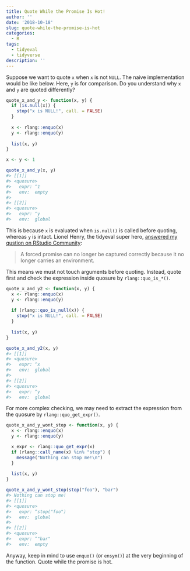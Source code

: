 ```yaml
---
title: Quote While the Promise Is Hot!
author: ''
date: '2018-10-18'
slug: quote-while-the-promise-is-hot
categories:
  - R
tags:
  - tidyeval
  - tidyverse
description: ''
---
```


Suppose we want to quote `x` when `x` is not `NULL`. The naive implementation would be like below. Here, `y` is for comparison. Do you understand why `x` and `y` are quoted differently?


```r
quote_x_and_y <- function(x, y) {
  if (is.null(x)) {
    stop("x is NULL!", call. = FALSE)
  }
  
  x <- rlang::enquo(x)
  y <- rlang::enquo(y)
  
  list(x, y)
}

x <- y <- 1

quote_x_and_y(x, y)
#> [[1]]
#> <quosure>
#>   expr: ^1
#>   env:  empty
#> 
#> [[2]]
#> <quosure>
#>   expr: ^y
#>   env:  global
```

This is because `x` is evaluated when `is.null()` is called before quoting, whereas `y` is intact. Lionel Henry, the tidyeval super hero, [answered my qustion on RStudio Community](https://community.rstudio.com/t/a-difference-between-tidyeval-and-substitute-when-the-promise-is-already-evaluated/15480/4?u=yutannihilation):

> A forced promise can no longer be captured correctly because it no longer carries an environment.

This means we must not touch arguments before quoting. Instead, quote first and check the expression inside quosure by `rlang::quo_is_*()`.



```r
quote_x_and_y2 <- function(x, y) {
  x <- rlang::enquo(x)
  y <- rlang::enquo(y)
  
  if (rlang::quo_is_null(x)) {
    stop("x is NULL!", call. = FALSE)
  }
  
  list(x, y)
}

quote_x_and_y2(x, y)
#> [[1]]
#> <quosure>
#>   expr: ^x
#>   env:  global
#> 
#> [[2]]
#> <quosure>
#>   expr: ^y
#>   env:  global
```

For more complex checking, we may need to extract the expression from the quosure by `rlang::quo_get_expr()`.


```r
quote_x_and_y_wont_stop <- function(x, y) {
  x <- rlang::enquo(x)
  y <- rlang::enquo(y)

  x_expr <- rlang::quo_get_expr(x)  
  if (rlang::call_name(x) %in% "stop") {
    message("Nothing can stop me!\n")
  }
  
  list(x, y)
}

quote_x_and_y_wont_stop(stop("foo"), "bar")
#> Nothing can stop me!
#> [[1]]
#> <quosure>
#>   expr: ^stop("foo")
#>   env:  global
#> 
#> [[2]]
#> <quosure>
#>   expr: ^"bar"
#>   env:  empty
```

Anyway, keep in mind to use `enquo()` (or `ensym()`) at the very beginning of the function. Quote while the promise is hot.
